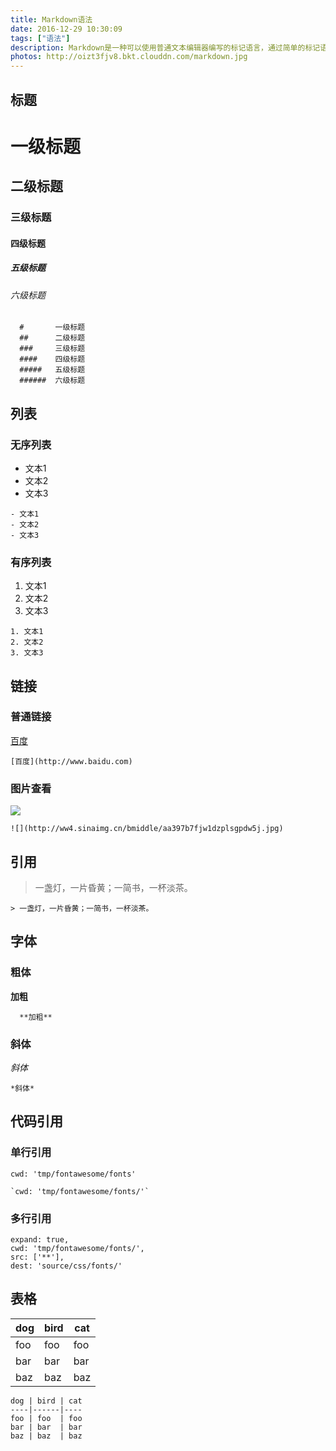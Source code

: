 ```yaml
---
title: Markdown语法
date: 2016-12-29 10:30:09
tags: ["语法"]
description: Markdown是一种可以使用普通文本编辑器编写的标记语言，通过简单的标记语法，它可以使普通文本内容具有一定的格式。
photos: http://oizt3fjv8.bkt.clouddn.com/markdown.jpg
---
```


## 标题

#       一级标题
##      二级标题
###     三级标题
####    四级标题
#####   五级标题
######  六级标题

```
  #       一级标题
  ##      二级标题
  ###     三级标题
  ####    四级标题
  #####   五级标题
  ######  六级标题
```

## 列表
### 无序列表
- 文本1
- 文本2
- 文本3

```
- 文本1
- 文本2
- 文本3
```

### 有序列表
1. 文本1
2. 文本2
3. 文本3

```
1. 文本1
2. 文本2
3. 文本3
```

## 链接
### 普通链接
[百度](http://www.baidu.com)

```
[百度](http://www.baidu.com)
```
### 图片查看
![](http://ww4.sinaimg.cn/bmiddle/aa397b7fjw1dzplsgpdw5j.jpg)

```
![](http://ww4.sinaimg.cn/bmiddle/aa397b7fjw1dzplsgpdw5j.jpg)
```

## 引用
> 一盏灯，一片昏黄；一简书，一杯淡茶。

```
> 一盏灯，一片昏黄；一简书，一杯淡茶。
```

## 字体
### 粗体
**加粗**

```
  **加粗**
```
### 斜体
*斜体*

```
*斜体*
```

## 代码引用
### 单行引用
`cwd: 'tmp/fontawesome/fonts'`

```
`cwd: 'tmp/fontawesome/fonts/'`
```

### 多行引用
```
expand: true,
cwd: 'tmp/fontawesome/fonts/',
src: ['**'],
dest: 'source/css/fonts/'
```

## 表格
dog | bird | cat
----|------|----
foo | foo  | foo
bar | bar  | bar
baz | baz  | baz

```
dog | bird | cat
----|------|----
foo | foo  | foo
bar | bar  | bar
baz | baz  | baz
```
